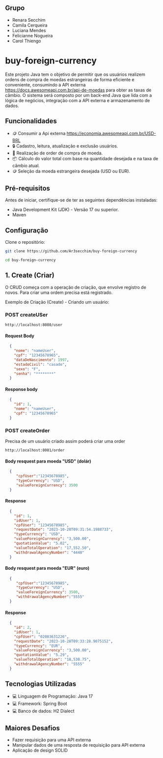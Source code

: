 ## Grupo
   - Renara Secchim
   - Camila Cerqueira
   - Luciana Mendes
   - Felicianne Nogueira
   - Carol Thiengo 

# buy-foreign-currency
Este projeto Java tem o objetivo de permitir que os usuários realizem ordens de compra de moedas estrangeiras de forma eficiente e conveniente, consumindo a API externa https://docs.awesomeapi.com.br/api-de-moedas para obter as taxas de câmbio. O sistema será composto por um back-end Java que lida com a lógica de negócios, integração com a API externa e armazenamento de dados.

## Funcionalidades
- 🪙 Consumir a Api externa https://economia.awesomeapi.com.br/USD-BRL
- 🔒 Cadastro, leitura, atualização e exclusão usuários.
- 🚀 Realização de order de compra de moeda.
- 📦 Cálculo do valor total com base na quantidade desejada e na taxa de câmbio
  atual.
- 🪙 Seleção da moeda estrangeira desejada (USD ou EUR).

## Pré-requisitos
Antes de iniciar, certifique-se de ter as seguintes dependências instaladas:

- Java Development Kit (JDK) - Versão 17 ou superior.
- Maven

## Configuração
Clone o repositório:

```bash
git clone https://github.com/Ar3secchim/buy-foreign-currency

cd buy-foreign-currency
```

## 1. Create (Criar)
O CRUD começa com a operação de criação, que envolve registro de novos.
Para criar uma ordem precisa está registrado.

Exemplo de Criação (Create) - Criando um usuário:

###  POST createUSer

``http://localhost:8080/user``

#### Request Body
```json
  {
    "nome": "nameUser",
    "cpf": "12345678965",
    "dataDeNascimento": 1997,
    "estadoCivil": "casado",
    "sexo": "F",
    "senha": "********"
  }
```

#### Response body
```json
  {
    "id": 1,
    "nome": "nameUser",
    "cpf": "12345678965"
  }
```

###  POST createOrder
Precisa de um usuário criado assim poderá criar uma order

``http://localhost:8081/order``

#### Body resquest para moeda "USD" (dolár)
```json
  {
     "cpfUser":"12345678985",
     "typeCurrency": "USD",
     "valueForeignCurrency": 3500
  }
```

#### Response
```json
  {
    "id": 1,
    "idUser": 1,
    "cpfUser": "12345678985",
    "requestDate": "2023-10-28T09:31:54.1988733",
    "typeCurrency": "USD",
    "valueForeignCurrency": "3,500.00",
    "quotationValue": "5.02",
    "valueTotalOperation": "17,552.50",
    "withdrawalAgencyNumber": "4448"
  }
```

#### Body resquest para moeda "EUR" (euro)
```json
  {
     "cpfUser":"12345678985",
     "typeCurrency": "USD",
     "valueForeignCurrency": 3500,
     "withdrawalAgencyNumber":"5555"
  }
```

#### Response
```json
  {
    "id": 2,
    "idUser": 1,
    "cpfUser": "02083631226",
    "requestDate": "2023-10-28T09:33:28.9075152",
    "typeCurrency": "EUR",
    "valueForeignCurrency": "3,500.00",
    "quotationValue": "5.29",
    "valueTotalOperation": "18,530.75",
    "withdrawalAgencyNumber": "5555"
  }
```

## Tecnologias Utilizadas
- 💻 Linguagem de Programação: Java 17
- 💻 Framework: Spring Boot
- 💻 Banco de dados: H2 Dialect

## Maiores Desafios

- Fazer requisição para uma API externa
- Manipular dados de uma resposta de requisição para API externa
- Aplicação de design SOLID 
